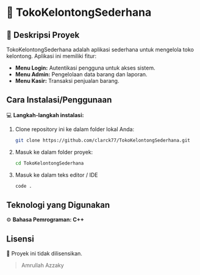 # 🛒 TokoKelontongSederhana 

## 📄 Deskripsi Proyek
TokoKelontongSederhana adalah aplikasi sederhana untuk mengelola toko kelontong. Aplikasi ini memiliki fitur:  
- **Menu Login:** Autentikasi pengguna untuk akses sistem. 
- **Menu Admin:** Pengelolaan data barang dan laporan. 
- **Menu Kasir:** Transaksi penjualan barang. 

## Cara Instalasi/Penggunaan  
💻 **Langkah-langkah instalasi:**  
1. Clone repository ini ke dalam folder lokal Anda:  
   ```bash
   git clone https://github.com/clarck77/TokoKelontongSederhana.git
   ```  
2. Masuk ke dalam folder proyek:  
   ```bash
   cd TokoKelontongSederhana
   ```
3. Masuk ke dalam teks editor / IDE
   ```bash
   code .
   ```

## Teknologi yang Digunakan  
⚙️ **Bahasa Pemrograman: C++**  

## Lisensi  
📝 Proyek ini tidak dilisensikan.  

> Amrullah Azzaky 
